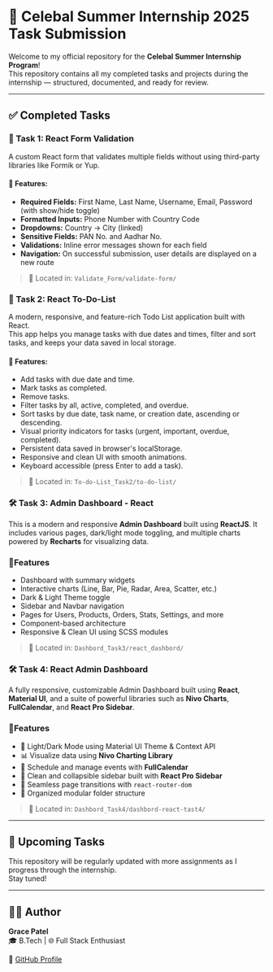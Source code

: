 # 🎯 Celebal Summer Internship 2025 Task Submission

Welcome to my official repository for the **Celebal Summer Internship Program**!  
This repository contains all my completed tasks and projects during the internship — structured, documented, and ready for review.

---

## ✅ Completed Tasks

### 📌 Task 1: React Form Validation

A custom React form that validates multiple fields without using third-party libraries like Formik or Yup.

#### 🧩 Features:
- **Required Fields:** First Name, Last Name, Username, Email, Password (with show/hide toggle)
- **Formatted Inputs:** Phone Number with Country Code
- **Dropdowns:** Country → City (linked)
- **Sensitive Fields:** PAN No. and Aadhar No.
- **Validations:** Inline error messages shown for each field
- **Navigation:** On successful submission, user details are displayed on a new route
> 📁 Located in: `Validate_Form/validate-form/`
### 📌 Task 2: React To-Do-List

A modern, responsive, and feature-rich Todo List application built with React.  
This app helps you manage tasks with due dates and times, filter and sort tasks, and keeps your data saved in local storage.

#### 🧩 Features:
- Add tasks with due date and time.
- Mark tasks as completed.
- Remove tasks.
- Filter tasks by all, active, completed, and overdue.
- Sort tasks by due date, task name, or creation date, ascending or descending.
- Visual priority indicators for tasks (urgent, important, overdue, completed).
- Persistent data saved in browser's localStorage.
- Responsive and clean UI with smooth animations.
- Keyboard accessible (press Enter to add a task).
> 📁 Located in: `To-do-List_Task2/to-do-list/`

### 🛠️ Task 3: Admin Dashboard - React

This is a modern and responsive **Admin Dashboard** built using **ReactJS**. It includes various pages, dark/light mode toggling, and multiple charts powered by **Recharts** for visualizing data.

###  🧩Features

-  Dashboard with summary widgets
-  Interactive charts (Line, Bar, Pie, Radar, Area, Scatter, etc.)
-  Dark & Light Theme toggle
-  Sidebar and Navbar navigation
-  Pages for Users, Products, Orders, Stats, Settings, and more
-  Component-based architecture
-  Responsive & Clean UI using SCSS modules
>  📁 Located in: `Dashbord_Task3/react_dashbord/`

###  🛠️ Task 4: React Admin Dashboard

A fully responsive, customizable Admin Dashboard built using **React**, **Material UI**, and a suite of powerful libraries such as **Nivo Charts**, **FullCalendar**, and **React Pro Sidebar**.

###  🧩Features

- 🌙 Light/Dark Mode using Material UI Theme & Context API
- 📊 Visualize data using **Nivo Charting Library**
- 📅 Schedule and manage events with **FullCalendar**
- 📂 Clean and collapsible sidebar built with **React Pro Sidebar**
- 🔄 Seamless page transitions with `react-router-dom`
- 🧠 Organized modular folder structure
>  📁 Located in: `Dashbord_Task4/dashbord-react-tast4/`
  

---

## 📌 Upcoming Tasks

This repository will be regularly updated with more assignments as I progress through the internship.  
Stay tuned!



---

## 🙋‍♀️ Author

**Grace Patel**  
🎓 B.Tech | 🌐 Full Stack Enthusiast  

🔗 [GitHub Profile](https://github.com/grasyPatel)
